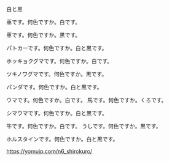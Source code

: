 白と黒

車です。何色ですか。白です。

車です。何色ですか。黒です。

パトカーです。何色ですか。白と黒です。

ホッキョクグマです。何色ですか。白です。

ツキノワグマです。何色ですか。黒です。

パンダです。何色ですか。白と黒です。

ウマです。何色ですか。白です。
馬です。何色ですか。くろです。

シマウマです。何色ですか。白と黒です。

牛です。何色ですか。白です。
うしです。何色ですか。黒です。

ホルスタインです。何色ですか。白と黒です。


https://yomujp.com/n6_shirokuro/